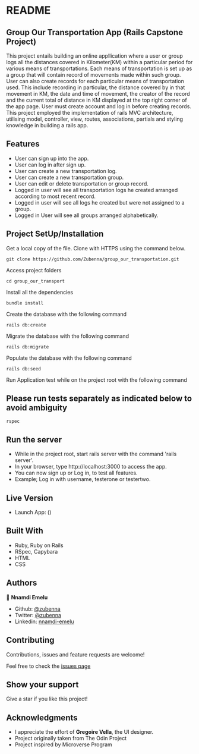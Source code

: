 # README

## Group Our Transportation App (Rails Capstone Project)

This project entails building an online appllication where a user or group logs all the distances covered in Kilometer(KM) within a particular period for various means of transportations. Each means of transportation is set up as a group that will contain record of movements made within such group. User can also create records for each particular means of transportation used. This include recording in particular, the distance covered by in that movement in KM, the date and time of movement, the creator of the record and the current total of distance in KM displayed at the top right corner of the app page. User must create account and log in before creating records. This project employed the implementation of rails MVC architecture, utilising model, controller, view, routes, associations, partials and styling knowledge in building a rails app.

## Features 
- User can sign up into the app.
- User can log in after sign up. 
- User can create a new transportation log.
- User can create a new transportation group.
- User can edit or delete transportation or group record.
- Logged in user will see all transportation logs he created 
  arranged according to most recent record.
- Logged in user will see all logs he created but were not assigned to a group.
- Logged in User will see all groups arranged alphabetically.

## Project SetUp/Installation

Get a local copy of the file. Clone with HTTPS using the command below.

```
git clone https://github.com/Zubenna/group_our_transportation.git
```
Access project folders 
```
cd group_our_transport
```
Install all the dependencies
```
bundle install
```

Create the database with the following command
```
rails db:create
```
Migrate the database with the following command
```
rails db:migrate
```
Populate the database with the following command
```
rails db:seed
```
Run Application test while on the project root with the following command
## Please run tests separately as indicated below to avoid ambiguity
```
rspec
```

## Run the server
- While in the project root, start rails server with the command 'rails server'.
- In your browser, type http://localhost:3000 to access the app.
- You can now sign up or Log in, to test all features.
- Example; Log in with username, testerone or testertwo.

## Live Version
- Launch App: ()

## Built With
- Ruby, Ruby on Rails
- RSpec, Capybara
- HTML
- CSS

## Authors

👤 **Nnamdi Emelu**
- Github: [@zubenna](https://github.com/zubenna)
- Twitter: [@zubenna](https://twitter.com/zubenna)
- Linkedin: [nnamdi-emelu](https://www.linkedin.com/in/nnamdi-emelu/)

##  Contributing

Contributions, issues and feature requests are welcome!

Feel free to check the [issues page](https://github.com/Zubenna/group_our_transportation/issues)

## Show your support

Give a star if you like this project!

## Acknowledgments
- I appreciate the effort of **Gregoire Vella**, the UI designer.
- Project originally taken from The Odin Project
- Project inspired by Microverse Program
